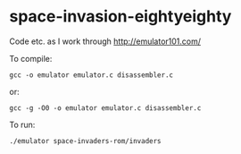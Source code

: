 # space-invasion-eightyeighty
Code etc. as I work through http://emulator101.com/

To compile:

    gcc -o emulator emulator.c disassembler.c

or:

    gcc -g -O0 -o emulator emulator.c disassembler.c

To run:

    ./emulator space-invaders-rom/invaders
